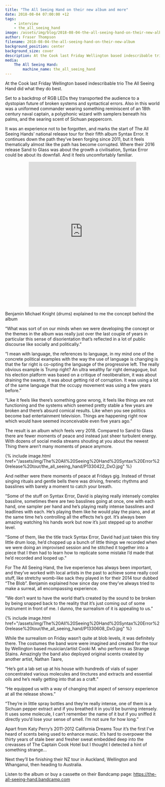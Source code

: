 ```yaml
---
title: "The All Seeing Hand on their new album and more"
date: 2018-08-04 07:00:00 +12
tags:
    - interview
    - the_all_seeing_hand
image: /assets/img/blog/2018-08-04-the-all-seeing-hand-on-their-new-album/cover.jpg
author: Fraser Thompson
filename: 2018-08-04-the-all-seeing-hand-on-their-new-album
background_position: center
background_size: cover
description: At the Cook last Friday Wellington based indescribable trio The All Seeing Hand did what they do best.
media:
    The All Seeing Hand:
        machine_name: the_all_seeing_hand
---
```


At the Cook last Friday Wellington based indescribable trio The All Seeing Hand did what they do best.

Set to a backdrop of RGB LEDs they transported the audience to a dystopian future of broken systems and syntactical errors. Also in this world was a uniformed commander wearing something reminiscent of an 18th century naval captain, a polyphonic wizard with samplers beneath his palms, and the searing scent of Sichuan peppercorn. 

It was an experience not to be forgotten, and marks the start of The All Seeing Hands’ national release tour for their fifth album Syntax Error. It continues down the path they’ve been forging since 2011, but it feels thematically almost like the path has become corrupted. Where their 2016 release Sand to Glass was about the growth a civilisation, Syntax Error could be about its downfall. And it feels uncomfortably familiar.

<!-- more -->

<center><iframe style="border: 0; width: 350px; height: 470px;" src="https://bandcamp.com/EmbeddedPlayer/album=1396190530/size=large/bgcol=ffffff/linkcol=0687f5/tracklist=false/transparent=true/" seamless><a href="http://the-all-seeing-hand.bandcamp.com/album/syntax-error">Syntax Error by The All Seeing Hand</a></iframe></center>

Benjamin Michael Knight (drums) explained to me the concept behind the album

“What was sort of on our minds when we were developing the concept or the themes in the album was really just over the last couple of years in particular this sense of disorientation that’s reflected in a lot of public discourse like socially and politically.”

“I mean with language, the references to language, in my mind one of the concrete political examples with the way the use of language is changing is that the far right is co-opting the language of the progressive left. The really obvious example is Trump right? An ultra wealthy far right demagogue, but his election platform was based on a critique of neoliberalism, it was about draining the swamp, it was about getting rid of corruption. It was using a lot of the same language that the occupy movement was using a few years before.”

“Like it feels like there’s something gone wrong, it feels like things are not functioning and the systems which seemed pretty stable a few years are broken and there’s absurd comical results. Like when you see politics become bad entertainment television. Things are happening right now which would have seemed inconceivable even five years ago.”

The result is an album which feels very 2018. Compared to Sand to Glass there are fewer moments of peace and instead just sheer turbulent energy. With dozens of social media streams shouting at you about the newest Thing there aren’t many moments of peace anymore. 

{% include image.html href="/assets/img/The%20All%20Seeing%20Hand%20Syntax%20Error%20release%20tour/the_all_seeing_hand/P1330422_DxO.jpg" %}

And neither were there moments of peace at Fridays gig. Instead of throat singing rituals and gentle bells there was driving, frenetic rhythms and basslines with barely a moment to catch your breath.

“Some of the stuff on Syntax Error, David is playing really intensely complex bassline, sometimes there are two basslines going at once, one with each hand, one sampler per hand and he’s playing really intense basslines and leadlines with each. He’s playing them like he would play the piano, and at the same time he’s controlling all the effects he’s got. It’s always been amazing watching his hands work but now it’s just stepped up to another level.

“Some of them, like the title track Syntax Error, David had just taken this tiny little drum loop, he’d chopped up a bunch of little things we recorded when we were doing an improvised session and he stitched it together into a piece that I then had to learn how to replicate some mistake I’d made that he’d recorded and looped up.”

For The All Seeing Hand, the live experience has always been important, and they’ve worked with local artists in the past to achieve some really cool stuff, like stretchy womb-like sack they played in for their 2014 tour dubbed “The Blob”. Benjamin explained how since day one they’ve always tried to make a surreal, all encompassing experience.

“We don’t want to have the world that’s created by the sound to be broken by being snapped back to the reality that it’s just coming out of some instrument in front of me. I dunno, the surrealism of it is appealing to us.”

{% include image.html href="/assets/img/The%20All%20Seeing%20Hand%20Syntax%20Error%20release%20tour/the_all_seeing_hand/P1330608_DxO.jpg" %}

While the surrealism on Friday wasn’t quite at blob levels, it was definitely there. The costumes the band wore were imagined and created for the tour by Wellington based musician/artist Cooki M. who performs as Strange Stains. Amazingly the band also deployed original scents created by another artist, Nathan Taare, 

“He’s got a lab set up at his house with hundreds of vials of super concentrated various molecules and tinctures and extracts and essential oils and he’s really getting into that as a craft.”

“He equipped us with a way of changing that aspect of sensory experience at all the release shows.”

“They’re in little spray bottles and they’re really intense, one of them is a Sichuan pepper extract and if you breathed it in you’d be burning intensely. It uses some molecule, I can’t remember the name of it but if you sniffed it directly you’d lose your sense of smell. I’m not sure for how long.”

Apart from Katy Perry’s 2011-2012 California Dreams Tour it’s the first I’ve heard of scents being used to enhance music. It’s hard to overpower the thirty years of stale beer and fresher sweat embedded deep into the crevasses of The Captain Cook Hotel but I thought I detected a hint of something strange...

Next they’ll be finishing their NZ tour in Auckland, Wellington and Whanganui, then heading to Australia.

Listen to the album or buy a cassette on their Bandcamp page: https://the-all-seeing-hand.bandcamp.com 